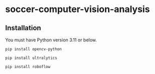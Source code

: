# soccer-computer-vision-analysis

## Installation

You must have Python version 3.11 or below.

```
pip install opencv-python
```

```
pip install ultralytics
```

```
pip install roboflow
```